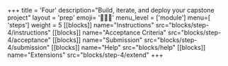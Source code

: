 +++
title = 'Four'
description="Build, iterate, and deploy your capstone project"
layout = 'prep'
emoji= '🧑🏾‍🚀'
menu_level = ['module']
menu=[ 'steps']
weight = 5
[[blocks]]
name="Instructions"
src="blocks/step-4/instructions"
[[blocks]]
name="Acceptance Criteria"
src="blocks/step-4/acceptance"
[[blocks]]
name="Submission"
src="blocks/step-4/submission"
[[blocks]]
name="Help"
src="blocks/help"
[[blocks]]
name="Extensions"
src="blocks/step-4/extend"
+++
